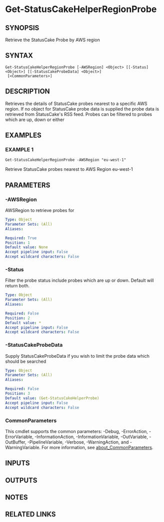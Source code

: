 # Get-StatusCakeHelperRegionProbe

## SYNOPSIS
Retrieve the StatusCake Probe by AWS region

## SYNTAX

```
Get-StatusCakeHelperRegionProbe [-AWSRegion] <Object> [[-Status] <Object>] [[-StatusCakeProbeData] <Object>]
 [<CommonParameters>]
```

## DESCRIPTION
Retrieves the details of StatusCake probes nearest to a specific AWS region.
If no object for StatusCake probe data is supplied the probe data is retrieved from StatusCake's RSS feed.
Probes can be filtered to probes which are up, down or either

## EXAMPLES

### EXAMPLE 1
```
Get-StatusCakeHelperRegionProbe -AWSRegion "eu-west-1"
```

Retrieve StatusCake probes nearest to AWS Region eu-west-1

## PARAMETERS

### -AWSRegion
AWSRegion to retrieve probes for

```yaml
Type: Object
Parameter Sets: (All)
Aliases:

Required: True
Position: 1
Default value: None
Accept pipeline input: False
Accept wildcard characters: False
```

### -Status
Filter the probe status include probes which are up or down.
Default will return both.

```yaml
Type: Object
Parameter Sets: (All)
Aliases:

Required: False
Position: 2
Default value: *
Accept pipeline input: False
Accept wildcard characters: False
```

### -StatusCakeProbeData
Supply StatusCakeProbeData if you wish to limit the probe data which should be searched

```yaml
Type: Object
Parameter Sets: (All)
Aliases:

Required: False
Position: 3
Default value: (Get-StatusCakeHelperProbe)
Accept pipeline input: False
Accept wildcard characters: False
```

### CommonParameters
This cmdlet supports the common parameters: -Debug, -ErrorAction, -ErrorVariable, -InformationAction, -InformationVariable, -OutVariable, -OutBuffer, -PipelineVariable, -Verbose, -WarningAction, and -WarningVariable. For more information, see [about_CommonParameters](http://go.microsoft.com/fwlink/?LinkID=113216).

## INPUTS

## OUTPUTS

## NOTES

## RELATED LINKS
